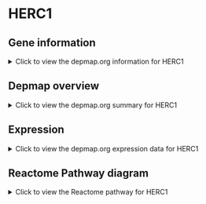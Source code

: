 <h1>HERC1</h1>

<h2>Gene information</h2>
<details>
  <summary>Click to view the depmap.org information for HERC1</summary>
  <p><a href="https://depmap.org/portal/gene/HERC1?tab=about" target="_BLANK">Open page in a new tab...</a></p>
  <iframe src="https://depmap.org/portal/gene/HERC1?tab=about" style="border:none;width:100%;height:800px"></iframe>
</details>

<h2>Depmap overview</h2>
<details>
  <summary>Click to view the depmap.org summary for HERC1</summary>
  <p><a href="https://depmap.org/portal/gene/HERC1?tab=overview" target="_BLANK">Open page in a new tab...</a></p>
  <iframe src="https://depmap.org/portal/gene/HERC1?tab=overview" style="border:none;width:100%;height:800px"></iframe>
</details>

<h2>Expression</h2>
<details>
  <summary>Click to view the depmap.org expression data for HERC1</summary>
  <p><a href="https://depmap.org/portal/gene/HERC1?tab=characterization" target="_BLANK">Open page in a new tab...</a></p>
  <iframe src="https://depmap.org/portal/gene/HERC1?tab=characterization" style="border:none;width:100%;height:800px"></iframe>
</details>



<h2>Reactome Pathway diagram</h2>
<details>
  <summary>Click to view the Reactome pathway for HERC1</summary>
  <p><a href="https://reactome.org/PathwayBrowser/#/R-HSA-983168" target="_BLANK">Open page in a new tab...</a></p>
  <p>Antigen processing: Ubiquitination & Proteasome degradation</p>
<iframe src="https://reactome.org/PathwayBrowser/#/R-HSA-983168" style="border:none;width:100%;height:800px"></iframe>
</details>



